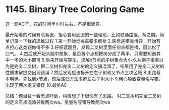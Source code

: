 # 1145. Binary Tree Coloring Game

这一题AC了，花的时间半小时左右，不是很满意。

最开始看的时候有点紧张，担心要用到图的一些理论，比如联通路径，桥之类。简单记录一下我的思维过程
1.第一开始觉得需要求解桥
2.感觉是棋类博弈，开始有点担心这类题做得不多
3.仔细读题目，发现二叉树里面任何点都是桥，因此松了口气。
4.然后就开始头脑中想象，是否每个点都把树分成了两半，只需要知道其中一半的大小即可
5.后来开始写算法，求解x节点的子树集合大小
6.从例子来看以为是完全二叉树，把二叉树和完全二叉树的定义搞混淆了，结果用了完全二叉树的性质求解提交出现错误
7.然后发现应该拆开左右子树和父节点三块区域
8.思路基本明确。先找到x节点，然后递归方法求解左右子树大小
9.粗心导致变量名写错，出现了两次提交错误
10.最终AC

总结：题目猛一看有点吓到，稍微想了下很快有了思路。 对二叉树和完全二叉树的定义有点混淆导致两次wa。变量名写错导致两次wa

